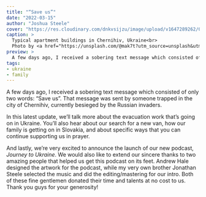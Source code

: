 ```yaml
---
title: "“Save us”"
date: "2022-03-15"
author: "Joshua Steele"
cover: "https://res.cloudinary.com/dnkvsijzu/image/upload/v1647289262/OFReport/2022-03-15-save-us/chernihiv_bmmzzc.jpg"
caption: >
  Typical apartment buildings in Chernihiv, Ukraine<br>
  Photo by <a href="https://unsplash.com/@mak7t?utm_source=unsplash&utm_medium=referral&utm_content=creditCopyText">Max Tereshchenko</a> on <a href="https://unsplash.com/s/photos/chernihiv?utm_source=unsplash&utm_medium=referral&utm_content=creditCopyText">Unsplash</a>
preview: >
  A few days ago, I received a sobering text message which consisted of only two words: “Save us”. That message was sent by someone trapped in the city of Chernihiv, currently besieged by the Russian invaders.
tags:
- ukraine
- family
---
```


A few days ago, I received a sobering text message which consisted of only two words: “Save us”. That message was sent by someone trapped in the city of Chernihiv, currently besieged by the Russian invaders.

In this latest update, we’ll talk more about the evacuation work that’s going on in Ukraine. You’ll also hear about our search for a new van, how our family is getting on in Slovakia, and about specific ways that you can continue supporting us in prayer.

And lastly, we’re very excited to announce the launch of our new podcast, <nuxt-link to="/podcast">*Journey to Ukraine*</nuxt-link>. We would also like to extend our sincere thanks to two amazing people that helped us get this podcast on its feet. Andrew Hale designed the artwork for the podcast, while my very own brother Jonathan Steele selected the music and did the editing/mastering for our intro. Both of these fine gentlemen donated their time and talents at no cost to us. Thank you guys for your generosity!

<article-spacer />

<div id="buzzsprout-player-10257418"></div><script src="https://www.buzzsprout.com/1953515/10257418-save-us.js?container_id=buzzsprout-player-10257418&player=small" type="text/javascript" charset="utf-8"></script>

<article-callout content="Keep scrolling for more photos from our life in Slovakia!" />

<article-image publicId="OFReport/2022-03-15-save-us/IMG_7691_mvxm34" width="768" caption="This little cafe at the Slovakian horse ranch has become our family room, school room, dining room, and fun room all in one!" />

<article-image publicId="OFReport/2022-03-15-save-us/IMG_7693_cen5fw" width="768" caption="Oh I love this game! “Which one’s the mom?” 😁 These joyful ladies bless our family every day!" />

<article-image publicId="OFReport/2022-03-15-save-us/IMG_7695_e6ckdz" width="768" caption="Snow at the ranch" />

<article-image publicId="OFReport/2022-03-15-save-us/IMG_7737_zptaeh" width="768" caption="Did we mention that we launched a podcast? Side note: this has become such a fun ministry project we are doing as a couple! 💞" />
